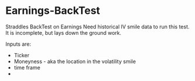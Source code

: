# Earnings-BackTest
Straddles BackTest on Earnings 
Need historical IV smile data to run this test. It is incomplete, but lays down the ground work.

Inputs are:
* Ticker
* Moneyness - aka the location in the volatility smile
* time frame
*
